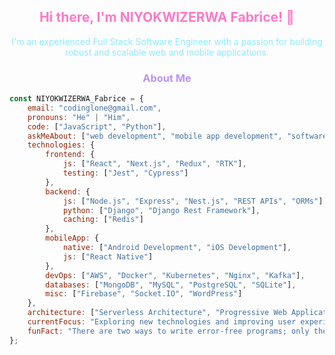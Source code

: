 <h2 align="center" style="color: #ff79c6">Hi there, I'm NIYOKWIZERWA Fabrice! 👋</h2>

<p align="center" style="color: #8be9fd">I'm an experienced Full Stack Software Engineer with a passion for building robust and scalable web and mobile applications.</p>

<h3 align="center" style="color: #bd93f9">About Me</h3>

```javascript
const NIYOKWIZERWA_Fabrice = {
    email: "codinglone@gmail.com",
    pronouns: "He" | "Him",
    code: ["JavaScript", "Python"],
    askMeAbout: ["web development", "mobile app development", "software architecture"],
    technologies: {
        frontend: {
            js: ["React", "Next.js", "Redux", "RTK"],
            testing: ["Jest", "Cypress"]
        },
        backend: {
            js: ["Node.js", "Express", "Nest.js", "REST APIs", "ORMs"],
            python: ["Django", "Django Rest Framework"],
            caching: ["Redis"]
        },
        mobileApp: {
            native: ["Android Development", "iOS Development"],
            js: ["React Native"]
        },
        devOps: ["AWS", "Docker", "Kubernetes", "Nginx", "Kafka"],
        databases: ["MongoDB", "MySQL", "PostgreSQL", "SQLite"],
        misc: ["Firebase", "Socket.IO", "WordPress"]
    },
    architecture: ["Serverless Architecture", "Progressive Web Applications", "Single Page Applications"],
    currentFocus: "Exploring new technologies and improving user experiences",
    funFact: "There are two ways to write error-free programs; only the third one works"
};
